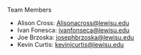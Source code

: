 Team Members

- Alison Cross: Alisonacross@lewisu.edu
- Ivan Fonesca: ivanfonseca@lewisu.edu
- Joe Brzoska: josephbrzoska@lewisu.edu
- Kevin Curtis: kevinjcurtis@lewisu.edu
